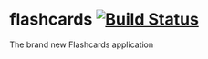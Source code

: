 # flashcards [![Build Status](https://travis-ci.org/nrf-224/flashcards.svg?branch=master)](https://travis-ci.org/nrf-224/flashcards)

The brand new Flashcards application